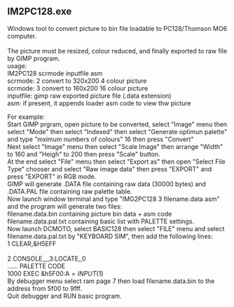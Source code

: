 ## IM2PC128.exe
Windows tool to convert picture to bin file loadable to PC128/Thomson MO6 computer.<br/><br/>
The picture must be resized, colour reduced, and finally exported to raw file by GIMP program.<br/>
usage:<br/>
IM2PC128 scrmode inputfile asm<br/>
  scrmode:    2 convert to 320x200 4 colour picture<br/>
  scrmode:    3 convert to 160x200 16 colour picture<br/>
  inputfile:  gimp raw exported picture file (.data extension)<br/>
  asm:        if present, it appends loader asm code to view thw picture<br/>

For example:<br/>
Start GIMP prgram, open picture to be converted, select "Image" menu then select "Mode" then select "Indexed" then select "Generate optimun palette" and type "mximum numbers of colours" 16 then press "Convert"<br/>
Next select "Image" menu then select "Scale Image" then arrange "Width" to 160 and "Heigh" to 200 then press "Scale" button.<br/>
At the end select "File" menu then select "Export as" then open "Select File Type" chooser and select "Raw image data" then press "EXPORT" and press "EXPORT" in RGB mode.<br/>
GIMP will generate .DATA file containing raw data (30000 bytes) and .DATA.PAL file containing raw palette table.<br/>
Now launch window terminal and type "IMG2PC128 3 filename.data asm" and the program will generate two files:<br/>
filename.data.bin containing picture bin data + asm code<br/>
filename.data.pal.txt containing basic list with PALETTE settings.<br/>
Now launch DCMOTO, select BASIC128 then select "FILE" menu and select filename.data.pal.txt by "KEYBOARD SIM", then add the following lines:<br/>
1 CLEAR,&H5EFF<br/><br/>
2 CONSOLE,,,,3:LOCATE,,0<br/>
...... PALETTE CODE<br/>
1000 EXEC &h5F00:A$=INPUT$(1)<br/>
By debugger menu select ram page 7 then load filename.data.bin to the address from 5f00 to 9fff.<br/>
Quit debugger and RUN basic program.<br/>



